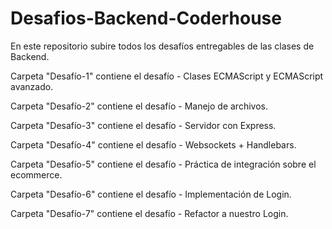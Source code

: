 # Desafios-Backend-Coderhouse
 En este repositorio subire todos los desafíos entregables de las clases de Backend.

 Carpeta "Desafío-1" contiene el desafío - Clases ECMAScript y ECMAScript avanzado.

 Carpeta "Desafío-2" contiene el desafío - Manejo de archivos. 

 Carpeta "Desafío-3" contiene el desafío - Servidor con Express.

 Carpeta "Desafío-4" contiene el desafío - Websockets + Handlebars.

 Carpeta "Desafío-5" contiene el desafío - Práctica de integración sobre el ecommerce.

 Carpeta "Desafío-6" contiene el desafío - Implementación de Login.

  Carpeta "Desafío-7" contiene el desafío - Refactor a nuestro Login.
